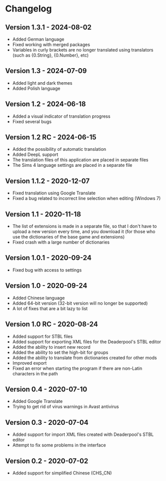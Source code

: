 # Changelog

## Version 1.3.1 - 2024-08-02

- Added German language
- Fixed working with merged packages
- Variables in curly brackets are no longer translated using translators (such as {0.String}, {0.Number}, etc)

## Version 1.3 - 2024-07-09

- Added light and dark themes
- Added Polish language

## Version 1.2 - 2024-06-18

- Added a visual indicator of translation progress
- Fixed several bugs

## Version 1.2 RC - 2024-06-15

- Added the possibility of automatic translation
- Added DeepL support
- The translation files of this application are placed in separate files
- The Sims 4 language settings are placed in a separate file

## Version 1.1.2 - 2020-12-07

- Fixed translation using Google Translate
- Fixed a bug related to incorrect line selection when editing (Windows 7)
  
## Version 1.1 - 2020-11-18

- The list of extensions is made in a separate file, so that I don't have to upload a new version every time, and you download it (for those who use the dictionaries of the base game and extensions)
- Fixed crash with a large number of dictionaries
  
## Version 1.0.1 - 2020-09-24

- Fixed bug with access to settings
  
## Version 1.0 - 2020-09-24

- Added Chinese language
- Аdded 64-bit version (32-bit version will no longer be supported)
- A lot of fixes that are a bit lazy to list
  
## Version 1.0 RC - 2020-08-24

- Added support for STBL files
- Added support for exporting XML files for the Deaderpool's STBL editor
- Added the ability to insert new record
- Added the ability to set the high-bit for groups
- Added the ability to translate from dictionaries created for other mods
- Improved export
- Fixed an error when starting the program if there are non-Latin characters in the path
  
## Version 0.4 - 2020-07-10

- Added Google Translate
- Trying to get rid of virus warnings in Avast antivirus
  
## Version 0.3 - 2020-07-04

- Added support for import XML files created with Deaderpool's STBL editor
- Attempt to fix some problems in the interface
  
## Version 0.2 - 2020-07-02

- Added support for simplified Chinese (CHS_CN)
